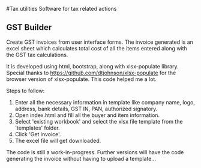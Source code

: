 #Tax utilities
Software for tax related actions

## GST Builder
Create GST invoices from user interface forms. 
The invoice generated is an excel sheet which calculates total cost of all the items entered along with the GST tax calculations.

It is developed using html, bootstrap, along with xlsx-populate library.
Special thanks to https://github.com/dtjohnson/xlsx-populate for the browser version of xlsx-populate. This code helped me a lot.

Steps to follow:
1. Enter all the necessary information in template like company name, logo, address, bank details, GST IN, PAN, authorized signatory.
2. Open index.html and fill all the buyer and item information.
3. Select 'existing workbook' and select the xlsx file template from the 'templates' folder.
4. Click 'Get invoice'.
5. The excel file will get downloaded.

The code is still a work-in-progress. Further versions will have the code generating the invoice without having to upload a template... 
